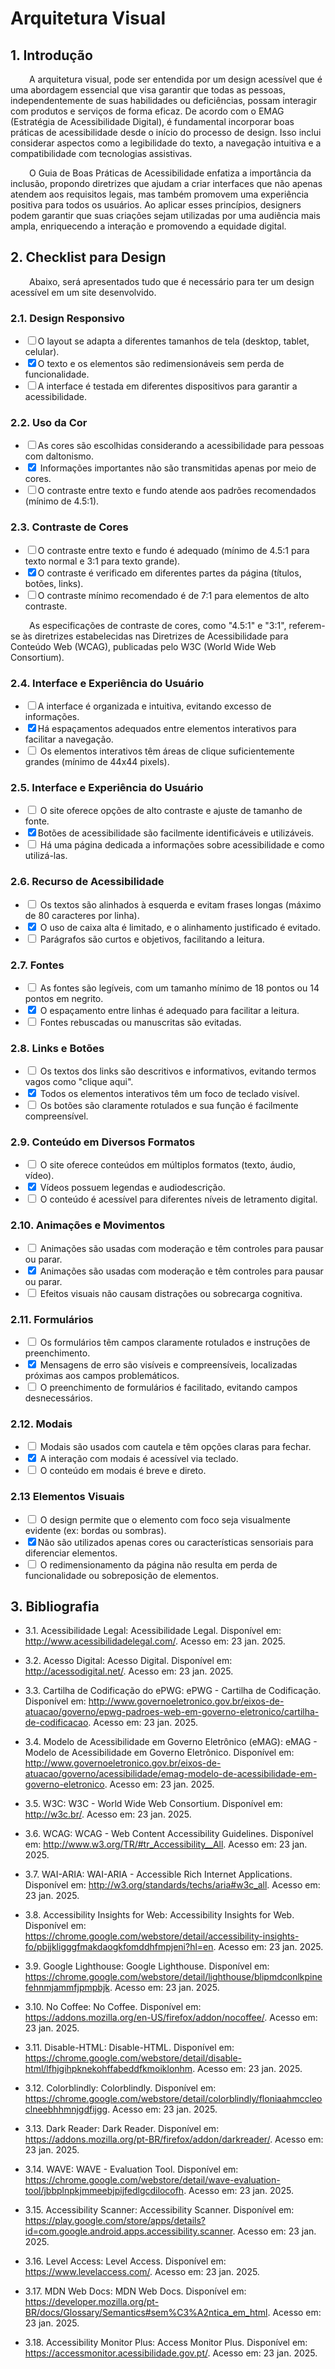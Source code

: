 # Arquitetura Visual

## **1. Introdução**
<p style="text-align: justify;">
  <p style="text-indent: 30px;">
    A arquitetura visual, pode ser entendida por um design acessível que é uma abordagem essencial que visa garantir que todas as pessoas, independentemente de suas habilidades ou deficiências, possam interagir com produtos e serviços de forma eficaz. De acordo com o EMAG (Estratégia de Acessibilidade Digital), é fundamental incorporar boas práticas de acessibilidade desde o início do processo de design. Isso inclui considerar aspectos como a legibilidade do texto, a navegação intuitiva e a compatibilidade com tecnologias assistivas.
  </p>
</p>

<p style="text-align: justify;">
  <p style="text-indent: 30px;">
    O Guia de Boas Práticas de Acessibilidade enfatiza a importância da inclusão, propondo diretrizes que ajudam a criar interfaces que não apenas atendem aos requisitos legais, mas também promovem uma experiência positiva para todos os usuários. Ao aplicar esses princípios, designers podem garantir que suas criações sejam utilizadas por uma audiência mais ampla, enriquecendo a interação e promovendo a equidade digital.
  </p>
</p>

## **2. Checklist para Design** 

<p style="text-align: justify;">
  <p style="text-indent: 30px;">
    Abaixo, será apresentados tudo que é necessário para ter um design acessível em um site desenvolvido. 
  </p>
</p>


### 2.1. Design Responsivo 
<ul class="checklist">
    <li><input type="checkbox" id="task1"><label for="task1">O layout se adapta a diferentes tamanhos de tela (desktop, tablet, celular).</label></li>
    <li><input type="checkbox" id="task2" checked><label for="task2">O texto e os elementos são redimensionáveis sem perda de funcionalidade.</label></li> 
    <li><input type="checkbox" id="task3"><label for="task3">A interface é testada em diferentes dispositivos para garantir a acessibilidade.</label></li>
</ul>


### 2.2. Uso da Cor
<ul class="checklist">
    <li><input type="checkbox" id="task1"><label for="task1">As cores são escolhidas considerando a acessibilidade para pessoas com daltonismo.</label></li>
    <li><input type="checkbox" id="task2" checked><label for="task2"> Informações importantes não são transmitidas apenas por meio de cores. </label></li>
    <li><input type="checkbox" id="task3"><label for="task3">O contraste entre texto e fundo atende aos padrões recomendados (mínimo de 4.5:1).</label></li>
</ul>

### 2.3. Contraste de Cores
<ul class="checklist">
    <li><input type="checkbox" id="task1"><label for="task1">O contraste entre texto e fundo é adequado (mínimo de 4.5:1 para texto normal e 3:1 para texto grande).</label></li>
    <li><input type="checkbox" id="task2" checked><label for="task2">O contraste é verificado em diferentes partes da página (títulos, botões, links).</label></li>
    <li><input type="checkbox" id="task3"><label for="task3">O contraste mínimo recomendado é de 7:1 para elementos de alto contraste.</label></li>
</ul>
<p style="text-align: justify;">
  <p style="text-indent: 30px;">
    As especificações de contraste de cores, como "4.5:1" e "3:1", referem-se às diretrizes estabelecidas nas Diretrizes de Acessibilidade para Conteúdo Web (WCAG), publicadas pelo W3C (World Wide Web Consortium).
  </p>
</p>

### 2.4. Interface e Experiência do Usuário
<ul class="checklist">
    <li><input type="checkbox" id="task1"><label for="task1">A interface é organizada e intuitiva, evitando excesso de informações. </label></li>
    <li><input type="checkbox" id="task2" checked><label for="task2">Há espaçamentos adequados entre elementos interativos para facilitar a navegação.</label></li>
    <li><input type="checkbox" id="task3"><label for="task3"> Os elementos interativos têm áreas de clique suficientemente grandes (mínimo de 44x44 pixels).</label></li>
</ul>

### 2.5. Interface e Experiência do Usuário 
<ul class="checklist">
    <li><input type="checkbox" id="task1"><label for="task1"> O site oferece opções de alto contraste e ajuste de tamanho de fonte. </label></li>
    <li><input type="checkbox" id="task2" checked><label for="task2">Botões de acessibilidade são facilmente identificáveis e utilizáveis.</label></li>
    <li><input type="checkbox" id="task3"><label for="task3">  Há uma página dedicada a informações sobre acessibilidade e como utilizá-las.</label></li>
</ul>

### 2.6. Recurso de Acessibilidade 
<ul class="checklist">
    <li><input type="checkbox" id="task1"><label for="task1"> Os textos são alinhados à esquerda e evitam frases longas (máximo de 80 caracteres por linha). </label></li>
    <li><input type="checkbox" id="task2" checked><label for="task2"> O uso de caixa alta é limitado, e o alinhamento justificado é evitado.</label></li>
    <li><input type="checkbox" id="task3"><label for="task3">  Parágrafos são curtos e objetivos, facilitando a leitura.</label></li>
</ul>

### 2.7. Fontes
<ul class="checklist">
    <li><input type="checkbox" id="task1"><label for="task1"> As fontes são legíveis, com um tamanho mínimo de 18 pontos ou 14 pontos em negrito. </label></li>
    <li><input type="checkbox" id="task2" checked><label for="task2"> O espaçamento entre linhas é adequado para facilitar a leitura. </label></li>
    <li><input type="checkbox" id="task3"><label for="task3">  Fontes rebuscadas ou manuscritas são evitadas. </label></li>
</ul>

### 2.8. Links e Botões
<ul class="checklist">
    <li><input type="checkbox" id="task1"><label for="task1"> Os textos dos links são descritivos e informativos, evitando termos vagos como "clique aqui". </label></li>
    <li><input type="checkbox" id="task2" checked><label for="task2"> Todos os elementos interativos têm um foco de teclado visível. </label></li>
    <li><input type="checkbox" id="task3"><label for="task3">  Os botões são claramente rotulados e sua função é facilmente compreensível. </label></li>
</ul>

### 2.9. Conteúdo em Diversos Formatos
 <ul class="checklist">
    <li><input type="checkbox" id="task1"><label for="task1"> O site oferece conteúdos em múltiplos formatos (texto, áudio, vídeo). </label></li>
    <li><input type="checkbox" id="task2" checked><label for="task2"> Vídeos possuem legendas e audiodescrição. </label></li>
    <li><input type="checkbox" id="task3"><label for="task3">  O conteúdo é acessível para diferentes níveis de letramento digital. </label></li>
</ul>

### 2.10. Animações e Movimentos 
<ul class="checklist">
    <li><input type="checkbox" id="task1"><label for="task1"> Animações são usadas com moderação e têm controles para pausar ou parar. </label></li>
    <li><input type="checkbox" id="task2" checked><label for="task2"> Animações são usadas com moderação e têm controles para pausar ou parar. </label></li>
    <li><input type="checkbox" id="task3"><label for="task3">  Efeitos visuais não causam distrações ou sobrecarga cognitiva. </label></li>
</ul>

### 2.11. Formulários 
<ul class="checklist">
    <li><input type="checkbox" id="task1"><label for="task1"> Os formulários têm campos claramente rotulados e instruções de preenchimento. </label></li>
    <li><input type="checkbox" id="task2" checked><label for="task2"> Mensagens de erro são visíveis e compreensíveis, localizadas próximas aos campos problemáticos. </label></li>
    <li><input type="checkbox" id="task3"><label for="task3">  O preenchimento de formulários é facilitado, evitando campos desnecessários.</label></li>
</ul>

### 2.12. Modais
<ul class="checklist">
    <li><input type="checkbox" id="task1"><label for="task1"> Modais são usados com cautela e têm opções claras para fechar. </label></li>
    <li><input type="checkbox" id="task2" checked><label for="task2"> A interação com modais é acessível via teclado. </label></li>
    <li><input type="checkbox" id="task3"><label for="task3">   O conteúdo em modais é breve e direto. </label></li>
</ul>

### 2.13 Elementos Visuais 
<ul class="checklist">
    <li><input type="checkbox" id="task1"><label for="task1"> O design permite que o elemento com foco seja visualmente evidente (ex: bordas ou sombras).</label></li>
    <li><input type="checkbox" id="task2" checked><label for="task2">Não são utilizados apenas cores ou características sensoriais para diferenciar elementos. </label></li>
    <li><input type="checkbox" id="task3"><label for="task3">   O redimensionamento da página não resulta em perda de funcionalidade ou sobreposição de elementos. </label></li>
</ul>


## **3. Bibliografia**


- 3.1. Acessibilidade Legal: Acessibilidade Legal. Disponível em: http://www.acessibilidadelegal.com/. Acesso em: 23 jan. 2025.

- 3.2. Acesso Digital: Acesso Digital. Disponível em: http://acessodigital.net/. Acesso em: 23 jan. 2025.

- 3.3. Cartilha de Codificação do ePWG: ePWG - Cartilha de Codificação. Disponível em: http://www.governoeletronico.gov.br/eixos-de-atuacao/governo/epwg-padroes-web-em-governo-eletronico/cartilha-de-codificacao. Acesso em: 23 jan. 2025.

- 3.4. Modelo de Acessibilidade em Governo Eletrônico (eMAG): eMAG - Modelo de Acessibilidade em Governo Eletrônico. Disponível em: http://www.governoeletronico.gov.br/eixos-de-atuacao/governo/acessibilidade/emag-modelo-de-acessibilidade-em-governo-eletronico. Acesso em: 23 jan. 2025.

- 3.5. W3C: W3C - World Wide Web Consortium. Disponível em: http://w3c.br/. Acesso em: 23 jan. 2025.

- 3.6. WCAG: WCAG - Web Content Accessibility Guidelines. Disponível em: http://www.w3.org/TR/#tr_Accessibility__All. Acesso em: 23 jan. 2025.

- 3.7. WAI-ARIA: WAI-ARIA - Accessible Rich Internet Applications. Disponível em: http://w3.org/standards/techs/aria#w3c_all. Acesso em: 23 jan. 2025.

- 3.8. Accessibility Insights for Web: Accessibility Insights for Web. Disponível em: https://chrome.google.com/webstore/detail/accessibility-insights-fo/pbjjkligggfmakdaogkfomddhfmpjeni?hl=en. Acesso em: 23 jan. 2025.

- 3.9. Google Lighthouse: Google Lighthouse. Disponível em: https://chrome.google.com/webstore/detail/lighthouse/blipmdconlkpinefehnmjammfjpmpbjk. Acesso em: 23 jan. 2025.

- 3.10. No Coffee: No Coffee. Disponível em: https://addons.mozilla.org/en-US/firefox/addon/nocoffee/. Acesso em: 23 jan. 2025.

- 3.11. Disable-HTML: Disable-HTML. Disponível em: https://chrome.google.com/webstore/detail/disable-html/lfhjgihpknekohffabeddfkmoiklonhm. Acesso em: 23 jan. 2025.

- 3.12. Colorblindly: Colorblindly. Disponível em: https://chrome.google.com/webstore/detail/colorblindly/floniaahmccleoclneebhhmnjgdfijgg. Acesso em: 23 jan. 2025.

- 3.13. Dark Reader: Dark Reader. Disponível em: https://addons.mozilla.org/pt-BR/firefox/addon/darkreader/. Acesso em: 23 jan. 2025.

- 3.14. WAVE: WAVE - Evaluation Tool. Disponível em: https://chrome.google.com/webstore/detail/wave-evaluation-tool/jbbplnpkjmmeebjpijfedlgcdilocofh. Acesso em: 23 jan. 2025.

- 3.15. Accessibility Scanner: Accessibility Scanner. Disponível em: https://play.google.com/store/apps/details?id=com.google.android.apps.accessibility.scanner. Acesso em: 23 jan. 2025.

- 3.16. Level Access: Level Access. Disponível em: https://www.levelaccess.com/. Acesso em: 23 jan. 2025.

- 3.17. MDN Web Docs: MDN Web Docs. Disponível em: https://developer.mozilla.org/pt-BR/docs/Glossary/Semantics#sem%C3%A2ntica_em_html. Acesso em: 23 jan. 2025.

- 3.18. Accessibility Monitor Plus: Access Monitor Plus. Disponível em: https://accessmonitor.acessibilidade.gov.pt/. Acesso em: 23 jan. 2025.
